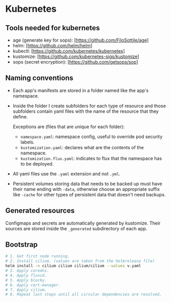 # Kubernetes

## Tools needed for kubernetes

- age (generate key for sops): [https://github.com/FiloSottile/age]
- helm: [https://github.com/helm/helm]
- kubectl: [https://github.com/kubernetes/kubernetes]
- kustomize: [https://github.com/kubernetes-sigs/kustomize]
- sops (secret encryption): [https://github.com/getsops/sop]

## Naming conventions

- Each app's manifests are stored in a folder named like the app's namespace.

- Inside the folder I create subfolders for each type of resource and those
  subfolders contain yaml files with the name of the resource that they define.

  Exceptions are (files that are unique for each folder):
  - `namespace.yaml`: namespace config, useful to override pod security labels.
  - `kustomization.yaml`: declares what are the contents of the namespace.
  - `kustomization.flux.yaml`: indicates to flux that the namespace has to be
    deployed.

- All yaml files use the `.yaml` extension and not `.yml`.

- Persistent volumes storing data that needs to be backed up must have their
  name ending with `-data`, otherwise choose an appropriate suffix like `-cache`
  for other types of persistent data that doesn't need backups.

## Generated resources

Configmaps and secrets are automatically generated by kustomize. Their sources
are stored inside the `_generated` subdirectory of each app.

## Bootstrap

```sh
# 1. Get first node running.
# 2. Install cilium. (values are taken from the helmrelease file)
helm install -n cilium cilium cilium/cilium --values v.yaml
# 3. Apply coredns.
# 4. Apply fluxcd.
# 5. Apply blocky.
# 6. Apply cert-manager.
# 7. Apply cilium.
# 8. Repeat last steps until all circular dependencies are resolved.
```
